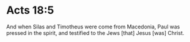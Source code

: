 # Acts 18:5

And when Silas and Timotheus were come from Macedonia, Paul was pressed in the spirit, and testified to the Jews [that] Jesus [was] Christ.